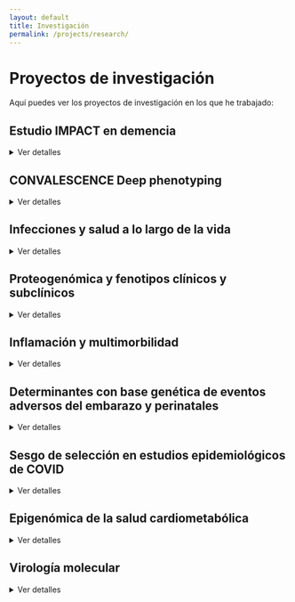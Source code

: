 ```yaml
---
layout: default
title: Investigación
permalink: /projects/research/
---
```


# Proyectos de investigación

Aquí puedes ver los proyectos de investigación en los que he trabajado:

## **Estudio IMPACT en demencia**
<details>
<summary>Ver detalles</summary>
- ***Estado***: Activo
- ***Palabras clave***: demencia; residencias; hospitalización; cuidado de la demencia 
- ***Disciplina***: Ciencias de la salud poblacional; salud mental de la gente mayor
- ***Financiación***: The Geller Commision
- ***Contexto***: Las personas con demencia presentan peor pronóstico tras hospitalizaciones por causas médicas generales. Aún se conoce poco sobre cómo reducir ingresos hospitalarios evitables en este grupo.
- ***Objetivo***: Identificar factores modificables que puedan priorizarse en estudios de intervención para reducir las estancias hospitalarias en personas con demencia.
- ***Métodos***: Revisión sistemática; Estudio observacional de cohortes y registros electrónicos de salud; Modelización estadística avanzada (análisis longitudinal — modelos de regresión de riesgos competitivos, modelos de regresión negativa binomial).
- ***Cohortes***: Inglesas — datos del estudio MARQUE en residencias y de South London & Maudsley NHS Foundation Trust
- ***Conclusiones***: En progreso — se esperan resultados a finales de 2025
- ***Impacto***: Evidencia para diseñar estudios de intervención para reducir hospitalizaciones innecesarias de personas con demencia, y mejorar políticas de cuidado en residencias, optimización de la polifarmacia, formación de profesionales sanitarios
- ***Artículos***: Tres publicaciones previstas en revistas de salud poblacional y geriatría
- ***Conferencias***: Resultados preliminares presentados en la Conferencia Internacional de la Asociación de Alzheimer's (Julio 2025, Toronto)
- ***Dónde***: División de Psiquiatría, University College London
- ***Años***: 2024-2025
- ***Contribuciones***: Diseño; Revisión; Manejo y análisis de datos longitudinales y de registros electrónicos de salud; Integración de datos clínicos y comunitarios; Colaboración con personas con experiencia vivida; Producción de artículos y presentaciones
- ***Colaboraciones***: South London & Maudsley NHS Foundation Trust
- ***Legado***: Marco de análisis replicable en otras cohortes; Vínculo entre investigación y cuidado residencial
- ***Otros enlaces***: NA
</details>

## **CONVALESCENCE Deep phenotyping**
<details>
<summary>Ver detalles</summary>
- ***Estado***: Activo
- ***Palabras clave***: COVID persistente; fenotipado profundo; biomarcadores; score de daño fisiológico
- ***Disciplina***: Ciencias de la salud poblacional; fisiología
- ***Financiación***: NIHR-UKRI
- ***Contexto***: Existe poca claridad sobre qué es el COVID persistente y su relación con daño o disfunción subclínica en múltiples órganos y sistemas fisiológicos. El estudio multicéntrico es parte del National Core Study UK sobre salud y bienestar tras COVID-19, y busca llenar ese vacío.
- ***Objetivo***: Definir fenotipos de COVID persistente; Identificar factores de riesgo y trayectorias mecanísticas; Explorar consecuencias en salud física, mental, trabajo y relaciones; Mejorar diagnóstico y manejo en atención primaria.
- ***Métodos***: Análisis de datos de cohortes poblacionales; Fenotipado profundo clínico (medidas fisiológicas, imagen cerebral, cardíaca, pulmonar, renal, hepática, medidas de fuerza y resistencia; Monitorización remota.
- ***Cohortes***: Inglesas — ALSPAC; TwinsUK
- ***Conclusiones***: En progreso — se esperan resultados a finales de 2025
- ***Impacto***: Evidencia para definiciones operativas de COVID persistente; informar políticas clínicas y diagnósticas; apoyar a NICE en directrices de atención primaria.
- ***Artículos***: [Perfil de cohorte publicado en BMJ Open](https://doi.org/10.1136/bmjopen-2024-094760); dos nuevas publicaciones previstas en revistas de salud poblacional
- ***Conferencias***: Presentaciones en foros nacionales; Conferencia Mundial de Epidemiología (Septiembre 2024, Ciudad del Cabo)
- ***Dónde***: Unidad de Salud a lo largo de la vida y envejecimiento, University College London
- ***Años***: 2023-2025
- ***Contribuciones***: Diseño analítico de los datos clínicos; Manejo, integración y análisis de datos clínicos; Colaboración multidisciplinar, multicéntrica, y con personas con experiencia vivida; Coordinación de trabajo colaborativo; Producción de artículos y presentaciones
- ***Colaboraciones***: South London & Maudsley NHS Foundation Trust
- ***Legado***: Marco multidimensional para la investigación del COVID persistente; Colaboración interdisciplinaria sostenible; Herramientas de investigación para futuras epidemias.
- ***Otros enlaces***: 
</details>

## **Infecciones y salud a lo largo de la vida**
<details>
<summary>Ver detalles</summary>
- ***Estado***: Activo
- ***Palabras clave***: 
- ***Disciplina***: Ciencias de la salud poblacional
- ***Financiación***: 
- ***Contexto***: 
- ***Objetivo***: 
- ***Métodos***: 
- ***Cohortes***: 
- ***Conclusiones***: En progreso 
- ***Impacto***: 
- ***Artículos***: 
- ***Conferencias***: 
- ***Dónde***: Unidad de Salud a lo largo de la vida y envejecimiento, University College London
- ***Años***: 2023-2025
- ***Contribuciones***:
- ***Colaboraciones***:
- ***Legado***: 
- ***Otros enlaces***: 
</details>

## **Proteogenómica y fenotipos clínicos y subclínicos**
<details>
<summary>Ver detalles</summary>
- ***Estado***: Activo
- ***Palabras clave***: 
- ***Disciplina***: Ciencias de la salud poblacional
- ***Financiación***: 
- ***Contexto***: 
- ***Objetivo***: 
- ***Métodos***: 
- ***Cohortes***: 
- ***Conclusiones***: En progreso 
- ***Impacto***: 
- ***Artículos***: 
- ***Conferencias***: 
- ***Dónde***: 
- ***Años***: 
- ***Contribuciones***:
- ***Colaboraciones***:
- ***Legado***: 
- ***Otros enlaces***: 
</details>

## **Inflamación y multimorbilidad**
<details>
<summary>Ver detalles</summary>
- ***Estado***: Activo
- ***Palabras clave***: 
- ***Disciplina***: Ciencias de la salud poblacional
- ***Financiación***: 
- ***Contexto***: 
- ***Objetivo***: 
- ***Métodos***: 
- ***Cohortes***: 
- ***Conclusiones***: En progreso 
- ***Impacto***: 
- ***Artículos***: 
- ***Conferencias***: 
- ***Dónde***: Unidad de Epidemiología Integrativa, University of Bristol
- ***Años***: 2020-2025
- ***Contribuciones***:
- ***Colaboraciones***:
- ***Legado***: 
- ***Otros enlaces***: 
</details>

## **Determinantes con base genética de eventos adversos del embarazo y perinatales**
<details>
<summary>Ver detalles</summary>
- ***Estado***: Activo
- ***Palabras clave***: 
- ***Disciplina***: Ciencias de la salud poblacional
- ***Financiación***: 
- ***Contexto***: 
- ***Objetivo***: 
- ***Métodos***: 
- ***Cohortes***: 
- ***Conclusiones***: En progreso 
- ***Impacto***: 
- ***Artículos***: 
- ***Conferencias***: 
- ***Dónde***: University College London
- ***Años***: 2024-2025
- ***Contribuciones***:
- ***Colaboraciones***:
- ***Legado***: 
- ***Otros enlaces***: 
</details>

## **Sesgo de selección en estudios epidemiológicos de COVID**
<details>
<summary>Ver detalles</summary>
- ***Estado***: Activo
- ***Palabras clave***: 
- ***Disciplina***: Ciencias de la salud poblacional
- ***Financiación***: 
- ***Contexto***: 
- ***Objetivo***: 
- ***Métodos***: 
- ***Cohortes***: 
- ***Conclusiones***: En progreso 
- ***Impacto***: 
- ***Artículos***: 
- ***Conferencias***: 
- ***Dónde***: Unidad de Epidemiología Integrativa, University of Bristol
- ***Años***: 2020-2024
- ***Contribuciones***:
- ***Colaboraciones***:
- ***Legado***: 
- ***Otros enlaces***: 
</details>

## **Epigenómica de la salud cardiometabólica**
<details>
<summary>Ver detalles</summary>
- ***Estado***: Activo
- ***Palabras clave***: 
- ***Disciplina***: Ciencias de la salud poblacional
- ***Financiación***: 
- ***Contexto***: 
- ***Objetivo***: 
- ***Métodos***: 
- ***Cohortes***: 
- ***Conclusiones***: En progreso 
- ***Impacto***: 
- ***Artículos***: 
- ***Conferencias***: 
- ***Dónde***: Grupo de Epidemiología y genética cardiovascular, Instituto Hospital del Mar de Investigaciones Médicas (Barcelona)
- ***Años***: 2016-2024
- ***Contribuciones***:
  ***Colaboraciones***:
- ***Legado***: 
- ***Otros enlaces***: 
</details>

## **Virología molecular**
<details>
<summary>Ver detalles</summary>
- ***Estado***: Finalizado
- ***Palabras clave***: 
- ***Disciplina***: Virología molecular
- ***Financiación***: 
- ***Contexto***: 
- ***Objetivo***: 
- ***Métodos***: 
- ***Cohortes***: 
- ***Conclusiones***: 
- ***Impacto***: 
- ***Artículos***: 
- ***Conferencias***: 
- ***Dónde***: 
- ***Años***: 
- ***Contribuciones***:
- ***Colaboraciones***:
- ***Legado***: 
- ***Otros enlaces***: 

